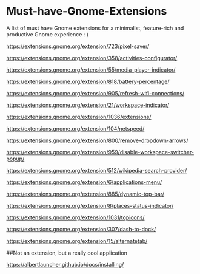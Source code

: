 # Must-have-Gnome-Extensions
A list of must have Gnome extensions for a minimalist, feature-rich and productive Gnome experience : )

https://extensions.gnome.org/extension/723/pixel-saver/

https://extensions.gnome.org/extension/358/activities-configurator/

https://extensions.gnome.org/extension/55/media-player-indicator/

https://extensions.gnome.org/extension/818/battery-percentage/

https://extensions.gnome.org/extension/905/refresh-wifi-connections/

https://extensions.gnome.org/extension/21/workspace-indicator/

https://extensions.gnome.org/extension/1036/extensions/

https://extensions.gnome.org/extension/104/netspeed/

https://extensions.gnome.org/extension/800/remove-dropdown-arrows/

https://extensions.gnome.org/extension/959/disable-workspace-switcher-popup/

https://extensions.gnome.org/extension/512/wikipedia-search-provider/

https://extensions.gnome.org/extension/6/applications-menu/

https://extensions.gnome.org/extension/885/dynamic-top-bar/

https://extensions.gnome.org/extension/8/places-status-indicator/

https://extensions.gnome.org/extension/1031/topicons/

https://extensions.gnome.org/extension/307/dash-to-dock/

https://extensions.gnome.org/extension/15/alternatetab/

##Not an extension, but a really cool application

https://albertlauncher.github.io/docs/installing/

